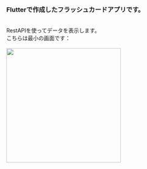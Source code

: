 <h3>Flutterで作成したフラッシュカードアプリです。</h3></br>
RestAPIを使ってデータを表示します。</br>
こちらは最小の画面です：</br></br>
<img src="https://user-images.githubusercontent.com/106483026/205782411-8705a967-0974-45b4-a85a-abe137165468.jpg" alt="" height="300" />
</br>


